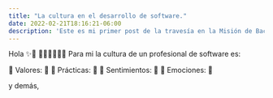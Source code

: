 ```yaml
---
title: "La cultura en el desarrollo de software."
date: 2022-02-21T18:16:21-06:00
description: 'Este es mi primer post de la travesía en la Misión de Backend con Node JS de Launch X, donde comparto lo que valoro en un desarrollador de software, sobre la cultura en el desarrollo de software.'
---
```


Hola ✨🍃
👩‍💻👩‍💻👩‍💻
Para mi la cultura de un profesional de software es:

🌟 Valores: 🌟
🌟 Prácticas: 🌟
🌟 Sentimientos: 🌟
🌟 Emociones: 🌟


y demás, 
